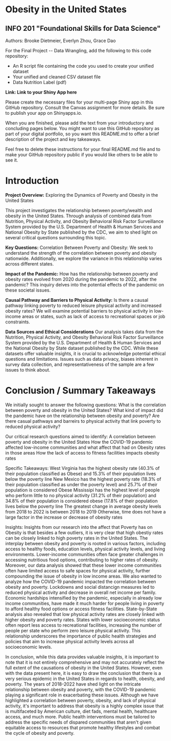 # Obesity in the United States 
## INFO 201 "Foundational Skills for Data Science"

Authors: Brooke Dietmeier, Everlyn Zhou, Grace Dao  


For the Final Project -- Data Wrangling, add the following to this code repository:

* An R script file containing the code you used to create your unified dataset 
* Your unified and cleaned CSV dataset file
* Data Nutrition Label (pdf) 


**Link: Link to your Shiny App here**

Please create the necessary files for your multi-page Shiny app in this GitHub repository. Consult the Canvas assignment for more details. Be sure to publish your app on Shinyapps.io.

When you are finished, please add the text from your introductory and concluding pages below. You might want to use this GitHub repository as part of your digital portfolio, so you want this README.md to offer a brief description of the project and key takeaways.

Feel free to delete these instructions for your final README.md file and to make your GitHub repository public if you would like others to be able to see it. 

# Introduction
**Project Overview:** Exploring the Dynamics of Poverty and Obesity in the United States

This project investigates the relationship between poverty/wealth and obesity in the United States. Through analysis of combined data from Nutrition, Physical Activity, and Obesity Behavioral Risk Factor Surveillance System provided by the U.S. Department of Health & Human Services and National Obesity by State published by the CDC, we aim to shed light on several critical questions surrounding this topic.

**Key Questions:**
Correlation Between Poverty and Obesity: We seek to understand the strength of the correlation between poverty and obesity nationwide. Additionally, we explore the variance in this relationship varies across different states.

**Impact of the Pandemic:** How has the relationship between poverty and obesity rates evolved from 2020 during the pandemic to 2022, after the pandemic? This inquiry delves into the potential effects of the pandemic on these societal issues.

**Causal Pathway and Barriers to Physical Activity:** Is there a causal pathway linking poverty to reduced leisure physical activity and increased obesity rates? We will examine potential barriers to physical activity in low-income areas or states, such as lack of access to recreational spaces or job constraints.

**Data Sources and Ethical Considerations**
Our analysis takes data from the Nutrition, Physical Activity, and Obesity Behavioral Risk Factor Surveillance System provided by the U.S. Department of Health & Human Services and the National Obesity by State dataset published by the CDC. While these datasets offer valuable insights, it is crucial to acknowledge potential ethical questions and limitations. Issues such as data privacy, biases inherent in survey data collection, and representativeness of the sample are a few issues to think about. 



# Conclusion / Summary Takeaways
We initially sought to answer the following questions:
   What is the correlation between poverty and obesity in the United States?
   What kind of impact did the pandemic have on the relationship between obesity and poverty?
   Are there casual pathways and barreirs to physical activity that link poverty to reduced physical activity?
                  
Our critical research questions aimed to identify:
   A correlation between poverty and obesity in the United States
   How the COVID-19 pandemic affected low-income communities and what affect that had on Obesity rates in those areas
   How the lack of access to fitness facilities impacts obesity rates
                  
                  
Specific Takeaways:
   West Virginia has the highest obesity rate (40.3% of their population classified as Obese) and 15.3% of their population lives below the poverty line
   New Mexico has the highest poverty rate (18.3% of their population classified as under the poverty level) and 25.7% of their population is considered Obese
    Mississipi has the highest level of people who perform little to no physical activity (31.2% of their population) and 34.8% of their population is considered obese (17.8% of their population lives below the poverty line
     The greatest change in average obesity levels from 2018 to 2022 is between 2018 to 2019
     Otherwise, time does not have a large factor in the increase or decrease of obesity rates

Insights:
     Insights from our research into the affect that Poverty has on Obesity is that besides a few outliers, it is very clear that high obestiy rates can be closely linked to high poverty rates in the United States. The interplay between obesity and poverty is rooted in various factors, including access to healthy foods, education levels, physical activity levels, and living environments. Lower-income communities often face greater challenges in accessing nutritious food options, contributing to higher rates of obesity. Moreover, our data analysis showed that these lower income communities often have limited access to safe spaces for physical activity, further compounding the issue of obesity in low income areas. We also wanted to analyze how the COVID-19 pandemic impacted the correlation between obesity and poverty. Lockdowns and social distancign measures led to reduced physical activity and decrease in overall net income per family. Economic hardships intensified by the pandemic, especially in already low income communities, have made it much harder for people living in poverty to afford healthy food options or access fitness facilities. State-by-State analysis also revealed that low physical activity rates are closely linked with higher obesity and poverty rates. States with lower socioeconomic status often report less access to recreational facilities, increasing the number of people per state who perform zero leisure physical activity. This relationship underscores the importance of public health strategies and policies that aim to increase physical activity levels across all socioeconomic levels.
                  
In conclusion, while this data provides valuable insights, it is important to note that it is not entirely comprehensive and may not accurately reflect the full extent of the causations of obesity in the United States. However, even with the data present here, it is easy to draw the conclusion that there is a very serious epidemic in the United States in regards to health, obesity, and poverty. The years of 2018-2022 have shed light on the intricate relationship between obesity and poverty, with the COVID-19 pandemic playing a significant role in exacerbating these issues. Although we have highlighted a correlation between poverty, obesity, and lack of physical activity, it's important to address that obesity is a highly complex issue that is multifaceted by American culture, diet fads, mental health, healthcare access, and much more. Public health interventions must be tailored to address the specific needs of dispared communities that aren't given equitable access to resources that promote healthy lifestyles and combat the cycle of obesity and poverty.
